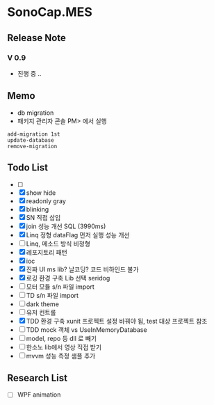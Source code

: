 # SonoCap.MES

## Release Note
### V 0.9
- 진행 중 ..

## Memo
- db migration
- 패키지 관리자 콘솔 PM> 에서 실행
```
add-migration 1st
update-database
remove-migration
```

## Todo List
- [ ] 
- [X] show hide
- [X] readonly gray
- [X] blinking
- [X] SN 직접 삽입
- [X] join 성능 개선 SQL (3990ms)
- [X] Linq 정형 dataFlag 먼저 실행 성능 개선 
- [ ] Linq, 메소드 방식 비정형
- [X] 레포지토리 패턴
- [X] ioc
- [X] 진짜 UI ms lib? 날코딩? 코드 비하인드 불가
- [X] 로깅 환경 구축 Lib 선택 seridog
- [ ] 모터 모듈 s/n 파일 import
- [ ] TD s/n 파일 import
- [ ] dark theme
- [ ] 유저 컨트롤
- [X] TDD 환경 구축 xunit 프로젝트 설정 바꿔야 됨, test 대상 프로젝트 참조
- [ ] TDD mock 객체 vs UseInMemoryDatabase
- [ ] model, repo 등 dll 로 빼기
- [ ] 한소노 lib에서 영상 직접 받기
- [ ] mvvm 성능 측정 샘플 추가

## Research List
- [ ] WPF animation